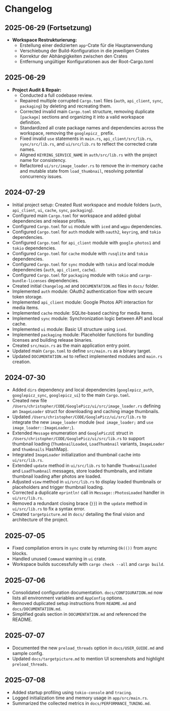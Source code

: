 # Changelog

## 2025-06-29 (Fortsetzung)
- **Workspace Restrukturierung:**
  - Erstellung einer dedizierten `app`-Crate für die Hauptanwendung
  - Verschiebung der Build-Konfiguration in die jeweiligen Crates
  - Korrektur der Abhängigkeiten zwischen den Crates
  - Entfernung ungültiger Konfigurationen aus der Root-Cargo.toml

## 2025-06-29
- **Project Audit & Repair:**
  - Conducted a full codebase review.
  - Repaired multiple corrupted `Cargo.toml` files (`auth`, `api_client`, `sync`, `packaging`) by deleting and recreating them.
  - Corrected invalid main `Cargo.toml` structure, removing duplicate `[package]` sections and organizing it into a valid workspace definition.
  - Standardized all crate package names and dependencies across the workspace, removing the `googlepicz_` prefix.
  - Fixed invalid `use` statements in `main.rs`, `api_client/src/lib.rs`, `sync/src/lib.rs`, and `ui/src/lib.rs` to reflect the corrected crate names.
  - Aligned `KEYRING_SERVICE_NAME` in `auth/src/lib.rs` with the project name for consistency.
  - Refactored `ui/src/image_loader.rs` to remove the in-memory cache and mutable state from `load_thumbnail`, resolving potential concurrency issues.
## 2024-07-29
- Initial project setup: Created Rust workspace and module folders (`auth`, `api_client`, `ui`, `cache`, `sync`, `packaging`).
- Configured main `Cargo.toml` for workspace and added global dependencies and release profiles.
- Configured `Cargo.toml` for `ui` module with `iced` and `wgpu` dependencies.
- Configured `Cargo.toml` for `auth` module with `oauth2`, `keyring`, and `tokio` dependencies.
- Configured `Cargo.toml` for `api_client` module with `google-photos1` and `tokio` dependencies.
- Configured `Cargo.toml` for `cache` module with `rusqlite` and `tokio` dependencies.
- Configured `Cargo.toml` for `sync` module with `tokio` and local module dependencies (`auth`, `api_client`, `cache`).
- Configured `Cargo.toml` for `packaging` module with `tokio` and `cargo-bundle-licenses` dependencies.
- Created initial `Changelog.md` and `DOCUMENTATION.md` files in `docs/` folder.
- Implemented `auth` module: OAuth2 authentication flow with secure token storage.
- Implemented `api_client` module: Google Photos API interaction for media items.
- Implemented `cache` module: SQLite-based caching for media items.
- Implemented `sync` module: Synchronization logic between API and local cache.
- Implemented `ui` module: Basic UI structure using `iced`.
- Implemented `packaging` module: Placeholder functions for bundling licenses and building release binaries.
- Created `src/main.rs` as the main application entry point.
- Updated main `Cargo.toml` to define `src/main.rs` as a binary target.
- Updated `DOCUMENTATION.md` to reflect implemented modules and `main.rs` creation.

## 2024-07-30
- Added `dirs` dependency and local dependencies (`googlepicz_auth`, `googlepicz_sync`, `googlepicz_ui`) to the main `Cargo.toml`.
- Created new file `/Users/christopher/CODE/GooglePicz/ui/src/image_loader.rs` defining an `ImageLoader` struct for downloading and caching image thumbnails.
- Updated `/Users/christopher/CODE/GooglePicz/ui/src/lib.rs` to integrate the new `image_loader` module (`mod image_loader;` and `use image_loader::ImageLoader;`).
- Extended `Message` enumeration and `GooglePiczUI` struct in `/Users/christopher/CODE/GooglePicz/ui/src/lib.rs` to support thumbnail loading (`ThumbnailLoaded`, `LoadThumbnail` variants, `ImageLoader` and `thumbnails` HashMap).
- Integrated `ImageLoader` initialization and thumbnail cache into `ui/src/lib.rs`.
- Extended `update` method in `ui/src/lib.rs` to handle `ThumbnailLoaded` and `LoadThumbnail` messages, store loaded thumbnails, and initiate thumbnail loading after photos are loaded.
- Adjusted `view` method in `ui/src/lib.rs` to display loaded thumbnails or placeholders and trigger thumbnail loading.
- Corrected a duplicate `eprintln!` call in `Message::PhotosLoaded` handler in `ui/src/lib.rs`.
- Removed a redundant closing brace (`}}`) in the `update` method in `ui/src/lib.rs` to fix a syntax error.
- Created `targetpicture.md` in `docs/` detailing the final vision and architecture of the project.

## 2025-07-05
- Fixed compilation errors in `sync` crate by returning `Ok(())` from async blocks.
- Handled unused `Command` warning in `ui` crate.
- Workspace builds successfully with `cargo check --all` and `cargo build`.

## 2025-07-06
- Consolidated configuration documentation. `docs/CONFIGURATION.md` now lists all environment variables and `AppConfig` options.
- Removed duplicated setup instructions from `README.md` and `docs/DOCUMENTATION.md`.
- Simplified goals section in `DOCUMENTATION.md` and referenced the README.

## 2025-07-07
- Documented the new `preload_threads` option in `docs/USER_GUIDE.md` and sample config.
- Updated `docs/targetpicture.md` to mention UI screenshots and highlight `preload_threads`.

## 2025-07-08
- Added startup profiling using `tokio-console` and `tracing`.
- Logged initialization time and memory usage in `app/src/main.rs`.
- Summarized the collected metrics in `docs/PERFORMANCE_TUNING.md`.
